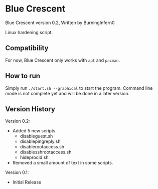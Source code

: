# Blue Crescent
Blue Crescent version 0.2, Written by BurningInfern0

Linux hardening script.

## Compatibility
For now, Blue Crescent only works with `apt` and `pacman`.

## How to run
Simply run `./start.sh --graphical` to start the program. Command line mode is not complete yet and will be done in a later version.

## Version History
Version 0.2:
- Added 5 new scripts
  - disableguest.sh
  - disablepingreply.sh
  - disablerootaccess.sh
  - disablesshrootaccess.sh
  - hideprocid.sh
- Removed a small amount of text in some scripts.

Version 0.1:
- Initial Release
